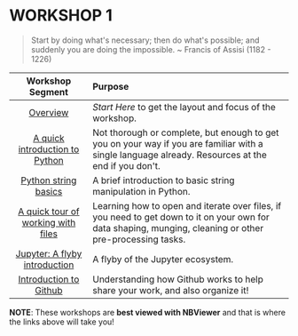 # WORKSHOP 1

> Start by doing what's necessary; then do what's possible; and suddenly you are doing the impossible.  ~ Francis of Assisi (1182 - 1226)


| Workshop Segment | Purpose |
|:----------------:|:--------|
| [Overview](http://nbviewer.jupyter.org/github/NCAR/SOARS2017_DataWorkshops/blob/master/A/ws1/ws01a_overview.ipynb) |  _Start Here_ to get the layout and focus of the workshop. |
| [A quick introduction to Python](http://nbviewer.jupyter.org/github/NCAR/SOARS2017_DataWorkshops/blob/master/A/ws1/s01b_intro.ipynb) | Not thorough or complete, but enough to get you on your way if you are familiar with a single language already.  Resources at the end if you don't. |
| [Python string basics](http://nbviewer.jupyter.org/github/NCAR/SOARS2017_DataWorkshops/blob/master/A/ws1/ws01c_strings.ipynb) | A brief introduction to basic string manipulation in Python. |
| [A quick tour of working with files](http://nbviewer.jupyter.org/github/NCAR/SOARS2017_DataWorkshops/blob/master/A/ws1/ws01d_files.ipynb) | Learning how to open and iterate over files, if you need to get down to it on your own for data shaping, munging, cleaning or other pre-processing tasks. |
| [Jupyter: A flyby introduction](http://nbviewer.jupyter.org/github/NCAR/SOARS2017_DataWorkshops/blob/master/A/ws1/ws01e_jupyter.ipynb) | A flyby of the Jupyter ecosystem. |
| [Introduction to Github](http://nbviewer.jupyter.org/github/NCAR/SOARS2017_DataWorkshops/blob/master/A/ws1/ws01f_github.ipynb) | Understanding how Github works to help share your work, and also organize it! |

**NOTE**: These workshops are **best viewed with NBViewer** and that is where the links above will take you!